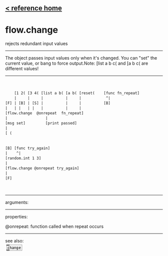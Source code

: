 [< reference home](ceammc_lib.html)
---

# flow.change


rejects redundant input values

---

The object passes input values only when it&#39;s changed. You can &#34;set&#34; the current
            value, or bang to force output.Note: [list a b c( and [a b c( are different values!<br>


---


```


    [1 2( [3 4( [list a b( [a b( [reset(    [func fn_repeat]
    |     |     |          |     |           ^|
[F] | [B] | [S] |          |     |          [B]
|   | |   | |   |          |     |
[flow.change  @onrepeat  fn_repeat]
|                 |
[msg set]         [print passed]
|
[ (


[B] [func try_again]
|    ^|
[random.int 1 3]
|
[flow.change @onrepeat try_again]
|
[F]

            
```

---
arguments:


---
properties:

@onrepeat: function called when repeat occurs<br>

---
see also:<br>
[![change](img/object_change.png)](change.html)

